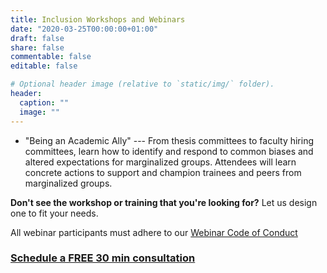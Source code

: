 ```yaml
---
title: Inclusion Workshops and Webinars
date: "2020-03-25T00:00:00+01:00"
draft: false
share: false
commentable: false
editable: false

# Optional header image (relative to `static/img/` folder).
header:
  caption: ""
  image: ""
---
```


* "Being an Academic Ally" --- From thesis committees to faculty hiring committees, learn how to identify and respond to common biases and altered expectations for marginalized groups. Attendees will learn concrete actions to support and champion trainees and peers from marginalized groups.
	
**Don't see the workshop or training that you're looking for?** Let us design one to fit your needs.

All webinar participants must adhere to our [Webinar Code of Conduct](http://alliancescicommconsulting.com/files/Webinar_Code_of_Conduct.pdf)

### [Schedule a FREE 30 min consultation](https://calendly.com/alliance_scc/free-consult)
